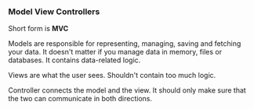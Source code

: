 ### Model View Controllers

Short form is **MVC**

Models are responsible for representing, managing, saving and fetching your data. It doesn't matter if you manage data in memory, files or databases. It contains data-related logic.

Views are what the user sees. Shouldn't contain too much logic.

Controller connects the model and the view. It should only make sure that the two can communicate in both directions.
